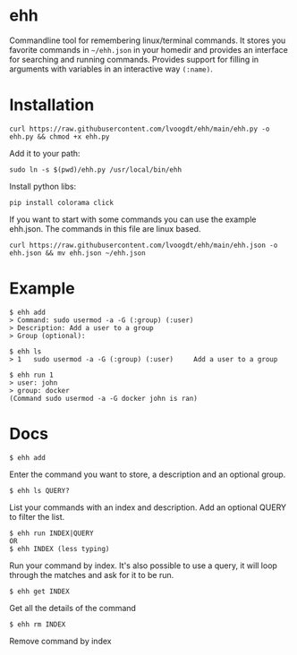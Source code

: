 # ehh
Commandline tool for remembering linux/terminal commands. It stores you favorite commands in ```~/ehh.json``` in your homedir and provides an interface for searching and running commands. Provides support for filling in arguments with variables in an interactive way ```(:name)```.

# Installation

```
curl https://raw.githubusercontent.com/lvoogdt/ehh/main/ehh.py -o ehh.py && chmod +x ehh.py
```

Add it to your path:
```
sudo ln -s $(pwd)/ehh.py /usr/local/bin/ehh
```

Install python libs:
```
pip install colorama click
```

If you want to start with some commands you can use the example ehh.json. The commands in this file are linux based.

```
curl https://raw.githubusercontent.com/lvoogdt/ehh/main/ehh.json -o ehh.json && mv ehh.json ~/ehh.json
```

# Example

```
$ ehh add
> Command: sudo usermod -a -G (:group) (:user)
> Description: Add a user to a group
> Group (optional):

$ ehh ls
> 1   sudo usermod -a -G (:group) (:user)     Add a user to a group

$ ehh run 1
> user: john
> group: docker
(Command sudo usermod -a -G docker john is ran)

```

# Docs

```
$ ehh add
```

Enter the command you want to store, a description and an optional group.

```
$ ehh ls QUERY?
```

List your commands with an index and description. Add an optional QUERY to filter the list.

```
$ ehh run INDEX|QUERY
OR
$ ehh INDEX (less typing)
```

Run your command by index. It's also possible to use a query, it will loop through the matches and ask for it to be run.

```
$ ehh get INDEX
```

Get all the details of the command


```
$ ehh rm INDEX
```

Remove command by index
